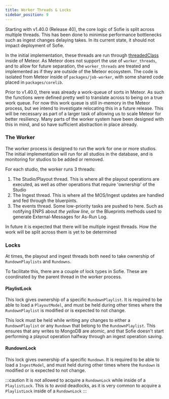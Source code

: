 ```yaml
---
title: Worker Threads & Locks
sidebar_position: 9
---
```


Starting with v1.40.0 (Release 40), the core logic of Sofie is split across
multiple threads. This has been done to minimise performance bottlenecks such as ingest changes delaying takes. In its
current state, it should not impact deployment of Sofie.

In the initial implementation, these threads are run through [threadedClass](https://github.com/nytamin/threadedclass)
inside of Meteor. As Meteor does not support the use of `worker_threads`, and to allow for future separation, the
`worker_threads` are treated and implemented as if they are outside of the Meteor ecosystem. The code is isolated from
Meteor inside of `packages/job-worker`, with some shared code placed in `packages/corelib`.

Prior to v1.40.0, there was already a work-queue of sorts in Meteor. As such the functions were defined pretty well to
translate across to being on a true work queue. For now this work queue is still in-memory in the Meteor process, but we
intend to investigate relocating this in a future release. This will be necessary as part of a larger task of allowing
us to scale Meteor for better resiliency. Many parts of the worker system have been designed with this in mind, and so
have sufficient abstraction in place already.

### The Worker

The worker process is designed to run the work for one or more studios. The initial implementation will run for all
studios in the database, and is monitoring for studios to be added or removed.

For each studio, the worker runs 3 threads:

1. The Studio/Playout thread. This is where all the playout operations are executed, as well as other operations that
   require 'ownership' of the Studio
2. The Ingest thread. This is where all the MOS/Ingest updates are handled and fed through the bluerpints.
3. The events thread. Some low-priority tasks are pushed to here. Such as notifying ENPS about _the yellow line_, or the
   Blueprints methods used to generate External-Messages for As-Run Log.

In future it is expected that there will be multiple ingest threads. How the work will be split across them is yet to be
determined

### Locks

At times, the playout and ingest threads both need to take ownership of `RundownPlaylists` and `Rundowns`.

To facilitate this, there are a couple of lock types in Sofie. These are coordinated by the parent thread in the worker
process.

#### PlaylistLock

This lock gives ownership of a specific `RundownPlaylist`. It is required to be able to load a `PlayoutModel`, and
must be held during other times where the `RundownPlaylist` is modified or is expected to not change.

This lock must be held while writing any changes to either a `RundownPlaylist` or any `Rundown` that belong to the
`RundownPlaylist`. This ensures that any writes to MongoDB are atomic, and that Sofie doesn't start performing a
playout operation halfway through an ingest operation saving.

#### RundownLock

This lock gives ownership of a specific `Rundown`. It is required to be able to load a `IngestModel`, and must held
during other times where the `Rundown` is modified or is expected to not change.

:::caution
It is not allowed to acquire a `RundownLock` while inside of a `PlaylistLock`. This is to avoid deadlocks, as it is very
common to acquire a `PlaylistLock` inside of a `RundownLock`
:::
